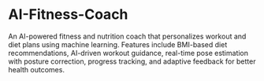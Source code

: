 # AI-Fitness-Coach
An AI-powered fitness and nutrition coach that personalizes workout and diet plans using machine learning. Features include BMI-based diet recommendations, AI-driven workout guidance, real-time pose estimation with posture correction, progress tracking, and adaptive feedback for better health outcomes.
